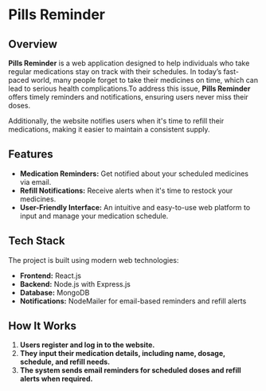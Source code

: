 # Pills Reminder

## Overview
**Pills Reminder** is a web application designed to help individuals who take regular medications stay on track with their schedules. In today’s fast-paced world, many people forget to take their medicines on time, which can lead to serious health complications.To address this issue, **Pills Reminder** offers timely reminders and notifications, ensuring users never miss their doses.

Additionally, the website notifies users when it's time to refill their medications, making it easier to maintain a consistent supply.

## Features
- **Medication Reminders:** Get notified about your scheduled medicines via email.
- **Refill Notifications:** Receive alerts when it's time to restock your medicines.
- **User-Friendly Interface:** An intuitive and easy-to-use web platform to input and manage your medication schedule.

## Tech Stack
The project is built using modern web technologies:

- **Frontend:** React.js
- **Backend:** Node.js with Express.js
- **Database:** MongoDB
- **Notifications:** NodeMailer for email-based reminders and refill alerts

## How It Works
1. **Users register and log in to the website.**
2. **They input their medication details, including name, dosage, schedule, and refill needs.**
3. **The system sends email reminders for scheduled doses and refill alerts when required.**

